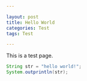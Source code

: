 ```yaml
---

layout: post
title: Hello World
categories: Test
tags: Test

---
```


This is a test page.

```java
String str = "hello world!";
System.outprintln(str);
```
